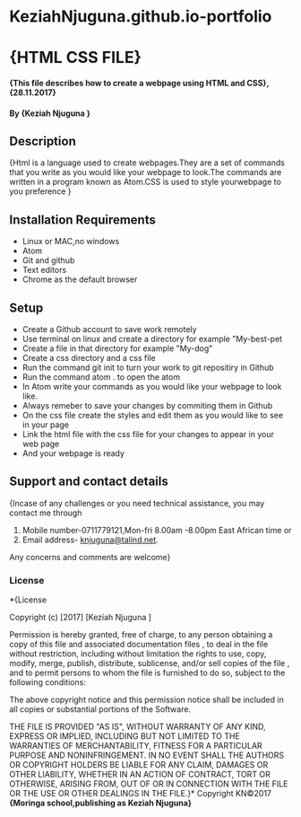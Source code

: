 # KeziahNjuguna.github.io-portfolio
# {HTML CSS FILE}
#### {This file describes how to create a webpage using HTML and CSS}, {28.11.2017}
#### By **{Keziah Njuguna }**
## Description
{Html is a language used to create webpages.They are a set of commands that you write as you would like your webpage to look.The commands are written in a program known as Atom.CSS is used to style yourwebpage to you preference }
## Installation Requirements
* Linux or MAC,no windows 
* Atom
* Git and github
* Text editors 
* Chrome as the default browser
 
## Setup
* Create a Github account to save work remotely 
* Use terminal on linux and create a directory for example "My-best-pet
* Create a file in that directory for example "My-dog"
* Create a css directory and a css file 
* Run the command git init to turn your work to git repositiry in Github
* Run the command atom . to open the atom
* In Atom write your commands as you would like your webpage to look like.
* Always remeber to save your changes by commiting them in Github
* On the css file create the styles and edit them as you would like to see in your page 
* Link the html file with the css file for your changes to appear in your web page 
* And your webpage is ready

## Support and contact details
{Incase of any challenges or you need technical assistance, you may contact me through
1. Mobile number-0711779121,Mon-fri 8.00am -8.00pm East African time or 
2. Email address- knjuguna@talind.net.

Any concerns and comments are welcome}
### License
*{License

Copyright (c) [2017] [Keziah Njuguna ]

Permission is hereby granted, free of charge, to any person obtaining a copy
of this file and associated documentation files , to deal in the file without restriction, including without limitation the rights to use, copy, modify, merge, publish, distribute, sublicense, and/or sell copies of the file , and to permit persons to whom the file is
furnished to do so, subject to the following conditions:

The above copyright notice and this permission notice shall be included in all
copies or substantial portions of the Software.

THE FILE IS PROVIDED "AS IS", WITHOUT WARRANTY OF ANY KIND, EXPRESS OR
IMPLIED, INCLUDING BUT NOT LIMITED TO THE WARRANTIES OF MERCHANTABILITY,
FITNESS FOR A PARTICULAR PURPOSE AND NONINFRINGEMENT. IN NO EVENT SHALL THE
AUTHORS OR COPYRIGHT HOLDERS BE LIABLE FOR ANY CLAIM, DAMAGES OR OTHER
LIABILITY, WHETHER IN AN ACTION OF CONTRACT, TORT OR OTHERWISE, ARISING FROM,
OUT OF OR IN CONNECTION WITH THE FILE OR THE USE OR OTHER DEALINGS IN THE
FILE.}*
Copyright KN©2017 **{Moringa school,publishing as Keziah Njuguna}** 

